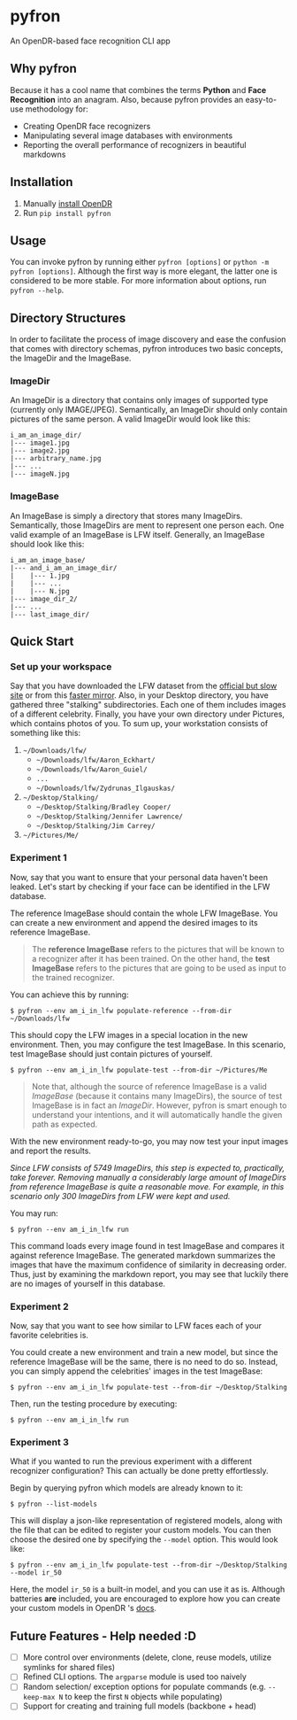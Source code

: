 # pyfron
An OpenDR-based face recognition CLI app

## Why pyfron
Because it has a cool name that combines the terms **Python** and **Face Recognition** into an anagram. Also, because 
pyfron provides an easy-to-use methodology for:

- Creating OpenDR face recognizers
- Manipulating several image databases with environments
- Reporting the overall performance of recognizers in beautiful markdowns

## Installation
1. Manually [install OpenDR](https://github.com/opendr-eu/opendr#installing-opendr-toolkit)
2. Run `pip install pyfron`

## Usage

You can invoke pyfron by running either `pyfron [options]` or `python -m pyfron [options]`. Although the first way is 
more elegant, the latter one is considered to be more stable. For more information about options, run `pyfron --help`.

## Directory Structures

In order to facilitate the process of image discovery and ease the confusion that comes with directory schemas, pyfron 
introduces two basic concepts, the ImageDir and the ImageBase.

### ImageDir

An ImageDir is a directory that contains only images of supported type (currently only IMAGE/JPEG). Semantically, 
an ImageDir should only contain pictures of the same person. A valid ImageDir would look like this:
 ```
i_am_an_image_dir/
|--- image1.jpg
|--- image2.jpg
|--- arbitrary_name.jpg
|--- ...
|--- imageN.jpg
```

### ImageBase
An ImageBase is simply a directory that stores many ImageDirs. Semantically, those ImageDirs are ment to represent one 
person each. One valid example of an ImageBase is LFW itself. Generally, an ImageBase should look like this:

 ```
i_am_an_image_base/
|--- and_i_am_an_image_dir/
|    |--- 1.jpg
|    |--- ...
|    |--- N.jpg
|--- image_dir_2/
|--- ...
|--- last_image_dir/
```

## Quick Start

### Set up your workspace

Say that you have downloaded the LFW dataset from the [official but slow site](http://vis-www.cs.umass.edu/lfw/) or 
from this [faster mirror](https://drive.google.com/file/d/1JIgAXYqXrH-RbUvcsB3B6LXctLU9ijBA/view). Also, in your 
Desktop directory, you have gathered three "stalking" subdirectories. Each one of them includes images of a 
different celebrity. Finally, you have your own directory under Pictures, which contains photos of you. To sum up, 
your workstation consists of something like this:

1. `~/Downloads/lfw/`
    - `~/Downloads/lfw/Aaron_Eckhart/`
    - `~/Downloads/lfw/Aaron_Guiel/`
    - `...`
    - `~/Downloads/lfw/Zydrunas_Ilgauskas/`
2. `~/Desktop/Stalking/`
    - `~/Desktop/Stalking/Bradley Cooper/`
    - `~/Desktop/Stalking/Jennifer Lawrence/`
    - `~/Desktop/Stalking/Jim Carrey/`
3. `~/Pictures/Me/`

### Experiment 1

Now, say that you want to ensure that your personal data haven't been leaked. Let's start by checking if your face can 
be identified in the LFW database.

The reference ImageBase should contain the whole LFW ImageBase. You can create a new environment and append the desired 
images to its reference ImageBase.

> The **reference ImageBase** refers to the pictures that will be known to a recognizer after it has been trained.
> On the other hand, the **test ImageBase** refers to the pictures that are going to be used as input to the trained 
> recognizer.

You can achieve this by running:

```commandline
$ pyfron --env am_i_in_lfw populate-reference --from-dir ~/Downloads/lfw
```

This should copy the LFW images in a special location in the new environment. Then, you may configure the test 
ImageBase. In this scenario, test ImageBase should just contain pictures of yourself.

```commandline
$ pyfron --env am_i_in_lfw populate-test --from-dir ~/Pictures/Me
```

> Note that, although the source of reference ImageBase is a valid *ImageBase* (because it contains many ImageDirs), the 
> source of test ImageBase is in fact an *ImageDir*. However, pyfron is smart enough to understand your intentions, and 
> it will automatically handle the given path as expected.

With the new environment ready-to-go, you may now test your input images and report the results.

*Since LFW consists of 5749 ImageDirs, this step is expected to, practically, take forever. Removing manually a 
considerably large amount of ImageDirs from reference ImageBase is quite a reasonable move. For example, in this 
scenario only 300 ImageDirs from LFW were kept and used.*

You may run:

```commandline
$ pyfron --env am_i_in_lfw run
```

This command loads every image found in test ImageBase and compares it against reference ImageBase. The generated 
markdown summarizes the images that have the maximum confidence of similarity in decreasing order.  Thus, just by 
examining the markdown report, you may see that luckily there are no images of yourself in this database.

### Experiment 2

Now, say that you want to see how similar to LFW faces each of your favorite celebrities is.

You could create a new environment and train a new model, but since the reference ImageBase will be the same, there is 
no need to do so. Instead, you can simply append the celebrities' images in the test ImageBase:

```commandline
$ pyfron --env am_i_in_lfw populate-test --from-dir ~/Desktop/Stalking
```

Then, run the testing procedure by executing:

```commandline
$ pyfron --env am_i_in_lfw run
```

### Experiment 3

What if you wanted to run the previous experiment with a different recognizer configuration? This can actually be done 
pretty effortlessly.

Begin by querying pyfron which models are already known to it:

```commandline
$ pyfron --list-models
```

This will display a json-like representation of registered models, along with the file that can be edited to register 
your custom models. You can then choose the desired one by specifying the `--model` option. This would look like:

```commandline
$ pyfron --env am_i_in_lfw populate-test --from-dir ~/Desktop/Stalking --model ir_50
```

Here, the model `ir_50` is a built-in model, and you can use it as is. Although batteries **are** included, you are 
encouraged to explore how you can create your custom models in OpenDR 's [docs](https://github.com/opendr-eu/opendr/blob/master/docs/reference/face-recognition.md#facerecognitionlearner-constructor).

## Future Features - Help needed :D
- [ ] More control over environments (delete, clone, reuse models, utilize symlinks for shared files)
- [ ] Refined CLI options. The `argparse` module is used too naively
- [ ] Random selection/ exception options for populate commands (e.g. `--keep-max N` to keep the first `N` objects 
while populating)
- [ ] Support for creating and training full models (backbone + head)
